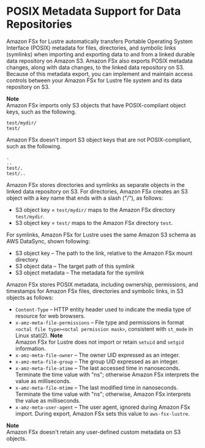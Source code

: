 # POSIX Metadata Support for Data Repositories<a name="posix-metadata-support"></a>

Amazon FSx for Lustre automatically transfers Portable Operating System Interface \(POSIX\) metadata for files, directories, and symbolic links \(symlinks\) when importing and exporting data to and from a linked durable data repository on Amazon S3\. Amazon FSx also exports POSIX metadata changes, along with data changes, to the linked data repository on S3\. Because of this metadata export, you can implement and maintain access controls between your Amazon FSx for Lustre file system and its data repository on S3\.

**Note**  
 Amazon FSx imports only S3 objects that have POSIX\-compliant object keys, such as the following\.  

```
test/mydir/ 
test/
```
Amazon FSx doesn't import S3 object keys that are not POSIX\-compliant, such as the following\.  

```
.
.. 
test/. 
test/..
```

Amazon FSx stores directories and symlinks as separate objects in the linked data repository on S3\. For directories, Amazon FSx creates an S3 object with a key name that ends with a slash \("/"\), as follows:
+ S3 object key = `test/mydir/` maps to the Amazon FSx directory `test/mydir`\.
+ S3 object key = `test/` maps to the Amazon FSx directory `test`\.

For symlinks, Amazon FSx for Lustre uses the same Amazon S3 schema as AWS DataSync, shown following:
+ S3 object key – The path to the link, relative to the Amazon FSx mount directory
+ S3 object data – The target path of this symlink
+ S3 object metadata – The metadata for the symlink

Amazon FSx stores POSIX metadata, including ownership, permissions, and timestamps for Amazon FSx files, directories and symbolic links, in S3 objects as follows:
+ `Content-Type` – HTTP entity header used to indicate the media type of resource for web browsers\.
+ `x-amz-meta-file-permissions` – File type and permissions in format `<octal file type><octal permission mask>`, consistent with `st_mode` in Linux stat\(2\)\.
**Note**  
Amazon FSx for Lustre does not import or retain `setuid` and `setgid` information\.
+ `x-amz-meta-file-owner` – The owner UID expressed as an integer\.
+ `x-amz-meta-file-group` – The group UID expressed as an integer\.
+ `x-amz-meta-file-atime` – The last accessed time in nanoseconds\. Terminate the time value with "ns"; otherwise Amazon FSx interprets the value as milliseconds\.
+ `x-amz-meta-file-mtime` – The last modified time in nanoseconds\. Terminate the time value with "ns"; otherwise, Amazon FSx interprets the value as milliseconds\.
+ `x-amz-meta-user-agent` – The user agent, ignored during Amazon FSx import\. During export, Amazon FSx sets this value to `aws-fsx-lustre`\.

**Note**  
Amazon FSx doesn't retain any user\-defined custom metadata on S3 objects\.